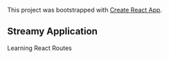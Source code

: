 This project was bootstrapped with [Create React App](https://github.com/facebook/create-react-app).

## Streamy Application

Learning React Routes
